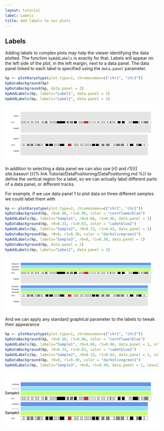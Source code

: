 ```yaml
---
layout: tutorial
label: Labels
title: Add labels to our plots
---
```




## Labels

Adding labels to complex plots may help the viewer identifying the data plotted.
The function `kpAddLabels` is exactly for that. Labels will appear on the
left side of the plot, in the left margin, next to a 
data panel. The data panel linked to each label is specified using the 
`data.panel` parameter.


```r
kp <- plotKaryotype(plot.type=2, chromosomes=c("chr1", "chr2"))
kpDataBackground(kp)
kpDataBackground(kp, data.panel = 2)
kpAddLabels(kp, labels="Label1", data.panel = 1)
kpAddLabels(kp, labels="Label2", data.panel = 2)
```

![plot of chunk Figure1](images//Figure1-1.png)

In addition to selecting a data panel we can also use 
[r0 and r1]({{ site.baseurl }}{% link Tutorial/DataPositioning/DataPositioning.md %})
to define the vertical region for a label, so we can actually
label different parts of a data panel, or different tracks.

For example, if we use data panel 1 to plot data on three different samples
we could label them with


```r
kp <- plotKaryotype(plot.type=2, chromosomes=c("chr1", "chr2"))
kpDataBackground(kp, r0=0.66, r1=0.96, color = "cornflowerblue")
kpAddLabels(kp, labels="Sample1", r0=0.66, r1=0.96, data.panel = 1)
kpDataBackground(kp, r0=0.33, r1=0.63, color = "cadetblue2")
kpAddLabels(kp, labels="Sample2", r0=0.33, r1=0.63, data.panel = 1)
kpDataBackground(kp, r0=0, r1=0.30, color = "darkolivegreen1")
kpAddLabels(kp, labels="Sample3", r0=0, r1=0.30, data.panel = 1)
kpDataBackground(kp, data.panel = 2)
kpAddLabels(kp, labels="Label2", data.panel = 2)
```

![plot of chunk Figure2](images//Figure2-1.png)

And we can apply any standard graphical parameter to the labels to tweak their 
appearance


```r
kp <- plotKaryotype(plot.type=1, chromosomes=c("chr1", "chr2"))
kpDataBackground(kp, r0=0.66, r1=0.96, color = "cornflowerblue")
kpAddLabels(kp, labels="Sample1", r0=0.66, r1=0.96, data.panel = 1, srt=180, pos=4)
kpDataBackground(kp, r0=0.33, r1=0.63, color = "cadetblue2")
kpAddLabels(kp, labels="Sample2", r0=0.33, r1=0.63, data.panel = 1, col="orchid")
kpDataBackground(kp, r0=0, r1=0.30, color = "darkolivegreen1")
kpAddLabels(kp, labels="Sample3", r0=0, r1=0.30, data.panel = 1, cex=2)
```

![plot of chunk Figure3](images//Figure3-1.png)



